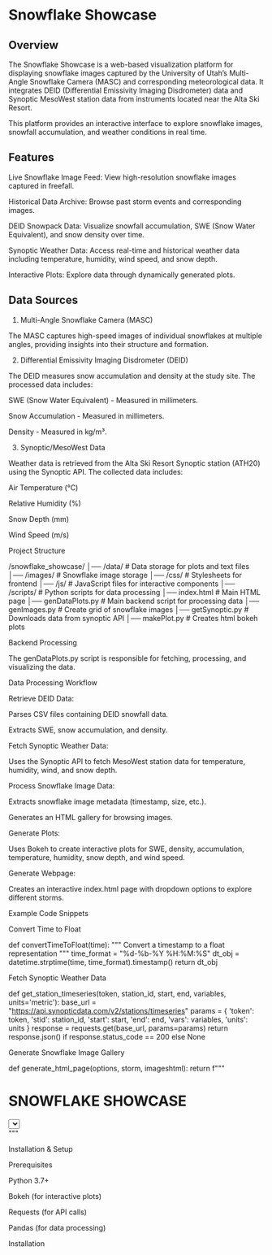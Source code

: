 # Snowflake Showcase

## Overview

The Snowflake Showcase is a web-based visualization platform for displaying snowflake images captured by the University of Utah’s Multi-Angle Snowflake Camera (MASC) and corresponding meteorological data. It integrates DEID (Differential Emissivity Imaging Disdrometer) data and Synoptic MesoWest station data from instruments located near the Alta Ski Resort.

This platform provides an interactive interface to explore snowflake images, snowfall accumulation, and weather conditions in real time.

## Features

Live Snowflake Image Feed: View high-resolution snowflake images captured in freefall.

Historical Data Archive: Browse past storm events and corresponding images.

DEID Snowpack Data: Visualize snowfall accumulation, SWE (Snow Water Equivalent), and snow density over time.

Synoptic Weather Data: Access real-time and historical weather data including temperature, humidity, wind speed, and snow depth.

Interactive Plots: Explore data through dynamically generated plots.

## Data Sources

1. Multi-Angle Snowflake Camera (MASC)

The MASC captures high-speed images of individual snowflakes at multiple angles, providing insights into their structure and formation.

2. Differential Emissivity Imaging Disdrometer (DEID)

The DEID measures snow accumulation and density at the study site. The processed data includes:

SWE (Snow Water Equivalent) - Measured in millimeters.

Snow Accumulation - Measured in millimeters.

Density - Measured in kg/m³.

3. Synoptic/MesoWest Data

Weather data is retrieved from the Alta Ski Resort Synoptic station (ATH20) using the Synoptic API. The collected data includes:

Air Temperature (°C)

Relative Humidity (%)

Snow Depth (mm)

Wind Speed (m/s)

Project Structure

/snowflake_showcase/
│── /data/                 # Data storage for plots and text files
│── /images/               # Snowflake image storage
│── /css/                  # Stylesheets for frontend
│── /js/                   # JavaScript files for interactive components
│── /scripts/              # Python scripts for data processing
│── index.html             # Main HTML page
│── genDataPlots.py        # Main backend script for processing data
│── genImages.py           # Create grid of snowflake images
│── getSynoptic.py         # Downloads data from synoptic API
│── makePlot.py            # Creates html bokeh plots

Backend Processing

The genDataPlots.py script is responsible for fetching, processing, and visualizing the data.

Data Processing Workflow

Retrieve DEID Data:

Parses CSV files containing DEID snowfall data.

Extracts SWE, snow accumulation, and density.

Fetch Synoptic Weather Data:

Uses the Synoptic API to fetch MesoWest station data for temperature, humidity, wind, and snow depth.

Process Snowflake Image Data:

Extracts snowflake image metadata (timestamp, size, etc.).

Generates an HTML gallery for browsing images.

Generate Plots:

Uses Bokeh to create interactive plots for SWE, density, accumulation, temperature, humidity, snow depth, and wind speed.

Generate Webpage:

Creates an interactive index.html page with dropdown options to explore different storms.

Example Code Snippets

Convert Time to Float

def convertTimeToFloat(time):
    """ Convert a timestamp to a float representation """
    time_format = "%d-%b-%Y %H:%M:%S"
    dt_obj = datetime.strptime(time, time_format).timestamp()
    return dt_obj

Fetch Synoptic Weather Data

def get_station_timeseries(token, station_id, start, end, variables, units='metric'):
    base_url = "https://api.synopticdata.com/v2/stations/timeseries"
    params = {
        'token': token,
        'stid': station_id,
        'start': start,
        'end': end,
        'vars': variables,
        'units': units
    }
    response = requests.get(base_url, params=params)
    return response.json() if response.status_code == 200 else None

Generate Snowflake Image Gallery

def generate_html_page(options, storm, imageshtml):
    return f"""
    <html>
    <head>
        <title>Snowflake Showcase</title>
        <link rel="stylesheet" type="text/css" href="../css/data.css">
    </head>
    <body>
        <h1>SNOWFLAKE SHOWCASE</h1>
        <select id="pageSelector">{options}</select>
        <div id="plotContainer"></div>
    </body>
    </html>
    """

Installation & Setup

Prerequisites

Python 3.7+

Bokeh (for interactive plots)

Requests (for API calls)

Pandas (for data processing)

Installation